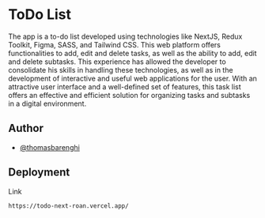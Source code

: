 
# ToDo List

The app is a to-do list developed using technologies like NextJS, Redux Toolkit, Figma, SASS, and Tailwind CSS. This web platform offers functionalities to add, edit and delete tasks, as well as the ability to add, edit and delete subtasks. This experience has allowed the developer to consolidate his skills in handling these technologies, as well as in the development of interactive and useful web applications for the user. With an attractive user interface and a well-defined set of features, this task list offers an effective and efficient solution for organizing tasks and subtasks in a digital environment.


## Author

- [@thomasbarenghi](https://github.com/thomasbarenghi)



## Deployment

Link

```bash
https://todo-next-roan.vercel.app/
```
